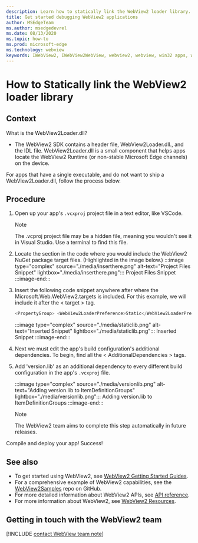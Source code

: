 ```yaml
---
description: Learn how to statically link the WebView2 loader library.
title: Get started debugging WebView2 applications
author: MSEdgeTeam
ms.author: msedgedevrel
ms.date: 08/13/2020
ms.topic: how-to
ms.prod: microsoft-edge
ms.technology: webview
keywords: IWebView2, IWebView2WebView, webview2, webview, win32 apps, win32, edge, ICoreWebView2, ICoreWebView2Host, browser control, edge html
---
```


# How to Statically link the WebView2 loader library


## Context
What is the WebView2Loader.dll?
- The WebView2 SDK contains a header file, WebView2Loader.dll., and the IDL file. WebView2Loader.dll is a small component that helps apps locate the WebView2 Runtime (or non-stable Microsoft Edge channels) on the device.

For apps that have a single executable, and do not want to ship a WebView2Loader.dll, follow the process below.

## Procedure

1. Open up your app's `.vcxproj` project file in a text editor, like VSCode.
    > [!NOTE]
    > The .vcproj project file may be a hidden file, meaning you wouldn't see it in Visual Studio. Use a terminal to find this file.
1. Locate the section in the code where you would include the WebView2 NuGet package target files. (Highlighted in the image below.)
    :::image type="complex" source="./media/inserthere.png" alt-text="Project Files Snippet" lightbox="./media/inserthere.png"::: 
       Project Files Snippet 
    :::image-end:::  
1. Insert the following code snippet anywhere after where the Microsoft.Web.WebView2.targets is included. For this example, we will include it after the < target > tag.
    ```csharp
    <PropertyGroup> <WebView2LoaderPreference>Static</WebView2LoaderPreference> </PropertyGroup>
    ```
    :::image type="complex" source="./media/staticlib.png" alt-text="Inserted Snippet" lightbox="./media/staticlib.png"::: 
       Inserted Snippet 
    :::image-end:::  

1. Next we must edit the app's build configuration's additional dependencies. To begin, find all the < AdditionalDependencies > tags.  
1. Add 'version.lib' as an additional dependency to every different build configuration in the app's `.vcxproj` file.  

    :::image type="complex" source="./media/versionlib.png" alt-text="Adding version.lib to ItemDefinitionGroups" lightbox="./media/versionlib.png"::: 
       Adding version.lib to ItemDefinitionGroups 
    :::image-end:::  

    > [!NOTE]
    > The WebView2 team aims to complete this step automatically in future releases.  

Compile and deploy your app! Success! 

## See also  

*   To get started using WebView2, see [WebView2 Getting Started Guides][Webview2MainGettingStarted].  
*   For a comprehensive example of WebView2 capabilities, see the [WebView2Samples][GithubMicrosoftedgeWebview2samples] repo on GitHub.
*   For more detailed information about WebView2 APIs, see [API reference][Webview2ApiReference].
*   For more information about WebView2, see [WebView2 Resources][Webview2MainNextSteps].

## Getting in touch with the WebView2 team  

[!INCLUDE [contact WebView team note](../includes/contact-webview-team-note.md)]  

<!-- links -->  

[DevtoolsGuideChromiumMain]: ../../devtools-guide-chromium.md "Microsoft Edge (Chromium) Developer Tools"  

[Webview2ReferenceDotnet09628MicrosoftWebWebview2CoreCorewebview2environmentoptionsAdditionalbrowserarguments]: ../reference/dotnet/0-9-628/microsoft-web-webview2-core-corewebview2environmentoptions.md#additionalbrowserarguments "AdditionalBrowserArguments - 0.9.515 - Microsoft.Web.WebView2.Core.CoreWebView2EnvironmentOptions class | Microsoft Docs"  
[Webview2ReferenceWin3209622Webview2IdlParameters]: ../reference/win32/0-9-622/webview2-idl.md#createcorewebview2environment  "CreateCoreWebView2Environment - Globals | Microsoft Docs"  
[Webview2ApiReference]: ../webview2-api-reference.md "Microsoft Edge WebView2 API Reference | Microsoft Docs"  
[Webview2MainNextSteps]: ../index.md#next-steps "Next steps - Introduction to Microsoft Edge WebView2 (Preview) | Microsoft Docs"  
[Webview2MainGettingStarted]: ../index.md#getting-started "Getting started - Introduction to Microsoft Edge WebView2 (Preview) | Microsoft Docs"  

[GithubMicrosoftedgeWebviewfeedbackMain]: https://github.com/MicrosoftEdge/WebViewFeedback "WebView Feedback - MicrosoftEdge/WebViewFeedback | GitHub"  
[GithubMicrosoftedgeWebview2samples]: https://github.com/MicrosoftEdge/WebView2Samples "WebView2 Samples - MicrosoftEdge/WebView2Samples | GitHub"  

[GithubMicrosoftVscodeJSDebugWhatsNew]: https://github.com/microsoft/vscode-js-debug#whats-new "What's new? - JavaScript debugger for Visual Studio Code - microsoft/vscode-js-debug | GitHub"  

[GithubMicrosoftVscodeEdgeDebug2ReadmeChromiumWebviewApplications]: https://github.com/microsoft/vscode-edge-debug2/blob/master/README.md#microsoft-edge-chromium-webview-applications "Microsoft Edge (Chromium) WebView applications - Visual Studio Code - Debugger for Microsoft Edge - microsoft/vscode-edge-debug2 | GitHub"  
